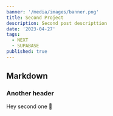 ```yaml
---
banner: '/media/images/banner.png'
title: Second Project
description: Second post descripttion
date: '2023-04-27'
tags:
  - NEXT
  - SUPABASE
published: true
---
```


## Markdown

### Another header

Hey second one 👋

<script>
    const projectImages = [
        "/media/images/banner.png"
    ]

    console.log(projectImages)
</script>
